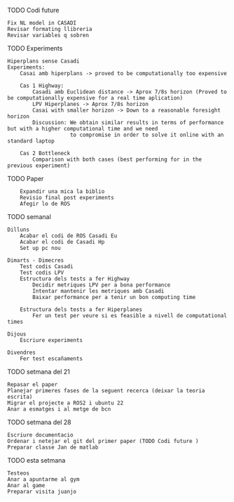 TODO Codi future 

    Fix NL model in CASADI 
    Revisar formating llibreria
    Revisar variables q sobren 

TODO Experiments 

    Hiperplans sense Casadi
    Experiments: 
        Casai amb hiperplans -> proved to be computationally too expensive
        
        Cas 1 Highway: 
            Casadi amb Euclidean distance -> Aprox 7/8s horizon (Proved to be computationally expensive for a real time aplication)
            LPV Hiperplanes -> Aprox 7/8s horizon 
            Casai with smaller horizon -> Down to a reasonable foresight horizon
            Discussion: We obtain similar results in terms of performance but with a higher computational time and we need
                        to compromise in order to solve it online with an standard laptop

        Cas 2 Bottleneck
            Comparison with both cases (best performing for in the previous experiment)

TODO Paper 

        Expandir una mica la biblio 
        Revisio final post experiments
        Afegir lo de ROS

TODO semanal 

    Dilluns 
        Acabar el codi de ROS Casadi Eu 
        Acabar el codi de Casadi Hp
        Set up pc nou

    Dimarts - Dimecres 
        Test codis Casadi 
        Test codis LPV 
        Estructura dels tests a fer Highway 
            Decidir metriques LPV per a bona performance 
            Intentar mantenir les metriques amb Casadi 
            Baixar performance per a tenir un bon computing time 

        Estructura dels tests a fer Hiperplanes 
            Fer un test per veure si es feasible a nivell de computational times

    Dijous 
        Escriure experiments 

    Divendres
        Fer test escañaments

TODO setmana del 21
    
    Repasar el paper 
    Planejar primeres fases de la seguent recerca (deixar la teoria escrita)
    Migrar el projecte a ROS2 i ubuntu 22
    Anar a esmatges i al metge de bcn 

TODO setmana del 28
    
    Escriure documentacio
    Ordenar i netejar el git del primer paper (TODO Codi future )
    Preparar classe Jan de matlab

TODO esta setmana 

    Testeos 
    Anar a apuntarme al gym 
    Anar al game 
    Preparar visita juanjo  
    